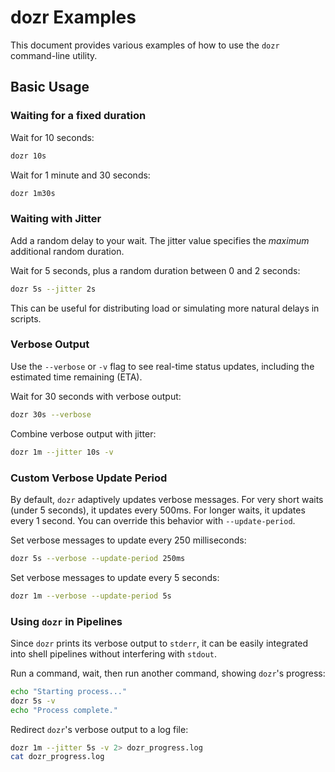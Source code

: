 # dozr Examples

This document provides various examples of how to use the `dozr` command-line utility.

## Basic Usage

### Waiting for a fixed duration

Wait for 10 seconds:

```bash
dozr 10s
```

Wait for 1 minute and 30 seconds:

```bash
dozr 1m30s
```

### Waiting with Jitter

Add a random delay to your wait. The jitter value specifies the *maximum* additional random duration.

Wait for 5 seconds, plus a random duration between 0 and 2 seconds:

```bash
dozr 5s --jitter 2s
```

This can be useful for distributing load or simulating more natural delays in scripts.

### Verbose Output

Use the `--verbose` or `-v` flag to see real-time status updates, including the estimated time remaining (ETA).

Wait for 30 seconds with verbose output:

```bash
dozr 30s --verbose
```

Combine verbose output with jitter:

```bash
dozr 1m --jitter 10s -v
```

### Custom Verbose Update Period

By default, `dozr` adaptively updates verbose messages. For very short waits (under 5 seconds), it updates every 500ms. For longer waits, it updates every 1 second. You can override this behavior with `--update-period`.

Set verbose messages to update every 250 milliseconds:

```bash
dozr 5s --verbose --update-period 250ms
```

Set verbose messages to update every 5 seconds:

```bash
dozr 1m --verbose --update-period 5s
```

### Using `dozr` in Pipelines

Since `dozr` prints its verbose output to `stderr`, it can be easily integrated into shell pipelines without interfering with `stdout`.

Run a command, wait, then run another command, showing `dozr`'s progress:

```bash
echo "Starting process..."
dozr 5s -v
echo "Process complete."
```

Redirect `dozr`'s verbose output to a log file:

```bash
dozr 1m --jitter 5s -v 2> dozr_progress.log
cat dozr_progress.log
```
